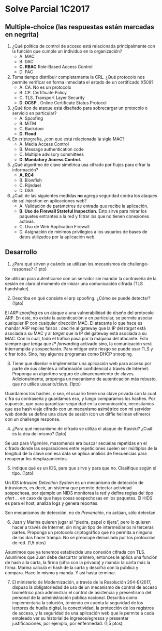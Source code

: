 # Solve Parcial 1C2017

## Multiple-choice (las respuestas están marcadas en negrita)
1. ¿Qué política de control de acceso está relacionada principalmente con la función que cumple un individuo en la organización?
    - A. MAC
    - B. DAC
    - **C. RBAC** Role-Based Access Control
    - D. PAC
2. Toma tiempo distribuir completamente la CRL. ¿Qué protocolo nos permite verificar en forma inmediata el estado de un certificado X509?
    - A. CA. No es un protocolo
    - B. CP. Certificate Policy
    - C. TLS. Transport Layer Security
    - **D. OCSP** . Online Certificate Status Protocol
3. ¿Qué tipo de ataque está diseñado para sobrecargar un protocolo o servicio en particular?
    - A. Spoofing
    - B. MiTM
    - C. Backdoor
    - **D. Flood**
4. En criptografía, ¿con que está relacionada la sigla MAC?
    - A. Media Access Control
    - B. Message authentication code
    - C. Multiple advisory committees
    - **D. Mandatory Access Control.**
5. ¿Qué algoritmo de clave simétrica usa cifrado por flujos para cifrar la información?
    - **A. RC4**
    - B. Blowfish
    - C. Rijndael
    - D. DSA
6. ¿Cuál de las siguientes medidas **no** agrega seguridad contra los ataques de sql injection en aplicaciones web?
    - A. Validación de parámetros de entrada que recibe la aplicación.
    - **B. Uso de Firewall Stateful Inspection.** Esto sirve para mirar los paquetes entrantes a la red y filtrar los que no tienen conexiones activas.
    - C. Uso de Web Application Firewall
    - D. Asignación de mínimos privilegios a los usuarios de bases de datos utilizados por la aplicación web.

## Desarrollo
1. ¿Para qué sirven y cuándo se utilizan los mecanismos de challenge-response? (1 pto)

Se utilizan para autenticarse con un servidor sin mandar la contraseña de la sesión en claro al momento de iniciar una comunicación cifrada (TLS handshake).

2. Describa en qué consiste el arp spoofing. ¿Cómo se puede detectar? (1pto)

El *ARP spoofing* es un ataque a una vulnerabilidad de diseño del protocolo ARP. En este, no existe la autenticación y en particular, se permite asociar cualquier IP con cualquier dirección MAC. El atacante lo que hace es mandar ARP replies falsos : decirle al gateway que la IP del *target* está asociada a su MAC y al *target* que la IP del gateway está asociada a su MAC. Con lo cual, todo el tráfico pasa por la máquina del atacante. Esto siempre que tenga que *IP forwarding* activado sino, la comunicación será interrumpida y sospecharán. Para mitigar este riesgo se puede usar TLS y cifrar todo. Sino, hay algunos programas como DHCP snooping.

3. Tiene que diseñar e implementar una aplicación web para acceso por parte de sus clientes a información confidencial a través de Internet. Proponga un algoritmo seguro de almacenamiento de claves. Adicionalmente, proponga un mecanismo de autenticación más robusto, que no utilice usuario/clave. (1pto)

Guardamos los hashes, o sea, el usuario tiene una clave privada con la cual cifra su contraseña y guardamos eso, y luego comparamos los hashes. Por supuesto, que para garantizar seguridad en la comunicación, necesitamos que ese hash viaje cifrado con un mecanismo asimétrico con mi servidor web donde se define una clave de sesión (con un diffie hellman efímero) con un challenge response.



4. ¿Para qué mecanismo de cifrado se utiliza el ataque de Kasiski? ¿Cuál es la dea del mismo? (1pto)

Se usa para *Vigenère*, masomenos era buscar secuelas repetidas en el cifrado donde las separaciones entre repeticiones suelen ser múltiplos de la longitud de la clave con esa data se aplica análisis de frecuencias para recuperar los desplazamientos.

5. Indique qué es un IDS, para que sirve y para que no. Clasifique según el tipo. (1pto)

Un IDS *Intrusion Detection System* es un mecanismo de detección de intrusiones, es decir, un sistema que permite detectar actividad sospechosa, por ejemplo un NIDS monitorea la red y define reglas del tipo *alert ...* en caso de que haya cosas sospechosas en los paquetes. El HIDS es para el host, analiza logs y genera reportes.

Son mecanismos de detección, no de *Prevención*, no actúan, sólo detectan.

6. Juan y Marina quieren jugar al “piedra, papel o tijera”, pero lo quieren hacer a través de Internet, sin ningún tipo de intermediarios ni terceras partes. Proponga un protocolo criptográfico que no permita a ninguno de los dos hacer trampa. No se preocupe demasiado por los protocolos de red. (1,5 ptos)

Asumimos que ya tenemos establecida una conexión cifrada con TLS.
Asumimos que Juan debe descartar primero, entonces le aplica una función de hash a la carta, la firma (cifra con la privada) y manda: la carta más la firma. Marina calcula el hash de la carta y descifra con la pública y compara. Hace lo mismo y manda. Y así hasta terminar.

7. El ministerio de Modernización, a través de la Resolución 204-E/2017, dispuso la obligatoriedad de uso de un mecanismo de control de acceso biométrico para administrar el control de asistencia y presentismo del personal de la administración pública nacional. Describa como implementaría la solución, teniendo en cuenta la seguridad de los lectores de huella digital, la conectividad, la protección de los registros de acceso, y la seguridad de una aplicación web que le permite a cada empleado ver su historial de ingresos/egresos y presentar justificaciones, por ejemplo, por enfermedad. (1,5 ptos)